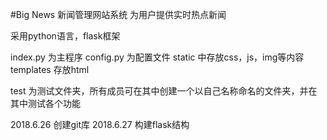 #Big News 新闻管理网站系统
为用户提供实时热点新闻

采用python语言，flask框架

index.py 为主程序
config.py 为配置文件
static 中存放css，js，img等内容
templates 存放html

test 为测试文件夹，所有成员可在其中创建一个以自己名称命名的文件夹，并在其中测试各个功能


2018.6.26 创建git库
2018.6.27 构建flask结构